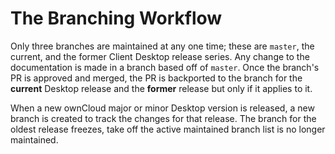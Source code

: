 # The Branching Workflow

Only three branches are maintained at any one time; these are `master`, the current, and the former Client Desktop release series. Any change to the documentation is made in a branch based off of `master`. Once the branch's PR is approved and merged, the PR is backported to the branch for the **current** Desktop release and the **former** release but only if it applies to it.

When a new ownCloud major or minor Desktop version is released, a new branch is created to track the changes for that release. The branch for the oldest release freezes, take off the active maintained branch list is no longer maintained.
